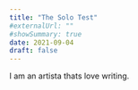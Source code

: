 ```yaml
---
title: "The Solo Test"
#externalUrl: ""
#showSummary: true
date: 2021-09-04
draft: false
---
```


I am an artista thats love writing.